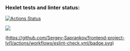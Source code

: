 ### Hexlet tests and linter status:
[![Actions Status](https://github.com/Sergey-Saprankov/frontend-project-lvl1/workflows/hexlet-check/badge.svg)](https://github.com/Sergey-Saprankov/frontend-project-lvl1/actions)

<a href="https://codeclimate.com/github/Sergey-Saprankov/frontend-project-lvl1/maintainability"><img src="https://api.codeclimate.com/v1/badges/2889b9d0470483de54fa/maintainability" /></a>

(https://github.com/Sergey-Saprankov/frontend-project-lvl1/actions/workflows/eslint-check.yml/badge.svg)
